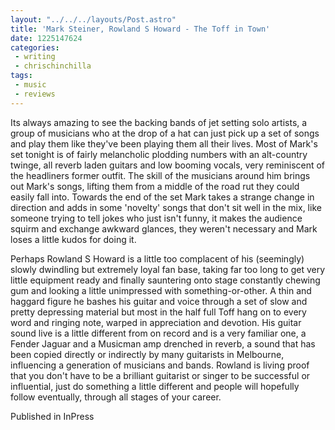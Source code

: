 ```yaml
---
layout: "../../../layouts/Post.astro"
title: 'Mark Steiner, Rowland S Howard - The Toff in Town'
date: 1225147624
categories:
 - writing
 - chrischinchilla
tags: 
 - music 
 - reviews
---
```


Its always amazing to see the backing bands of jet setting solo artists, a group of musicians who at the drop of a hat can just pick up a set of songs and play them like they've been playing them all their lives.  Most of Mark's set tonight is of fairly melancholic plodding numbers with an alt-country twinge, all reverb laden guitars and low booming vocals, very reminiscent of the headliners former outfit. The skill of the musicians around him brings out Mark's songs, lifting them from a middle of the road rut they could easily fall into. Towards the end of the set Mark takes a strange change in direction and adds in some 'novelty' songs that don't sit well in the mix, like someone trying to tell jokes who just isn't funny, it makes the audience squirm and exchange awkward glances, they weren't necessary and Mark loses a little kudos for doing it.

Perhaps Rowland S Howard is a little too complacent of his (seemingly) slowly dwindling but extremely loyal fan base, taking far too long to get very little equipment ready and finally sauntering onto stage constantly chewing gum and looking a little unimpressed with something-or-other. A thin and haggard figure he bashes his guitar and voice through a set of slow and pretty depressing material but most in the half full Toff hang on to every word and ringing note, warped in appreciation and devotion. His guitar sound live is a little different from on record and is a very familiar one, a Fender Jaguar and a Musicman amp drenched in reverb, a sound that has been copied directly or indirectly by many guitarists in Melbourne, influencing a generation of musicians and bands. Rowland is living proof that you don't have to be a brilliant guitarist or singer to be successful or influential, just do something a little different and people will hopefully follow eventually, through all stages of your career.

Published in InPress
